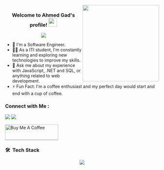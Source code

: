 
<img width="250" align="right" src="https://c.tenor.com/_DOBjnGspYAAAAAM/code-coding.gif">

<h3 align="center">
  Welcome to Ahmed Gad's profile!
  <img src="https://media.giphy.com/media/hvRJCLFzcasrR4ia7z/giphy.gif" width="28">
</h3>

<!-- Typing SVG by DenverCoder1 - https://github.com/DenverCoder1/readme-typing-svg -->
<p align="center">
  <a href="https://github.com/DenverCoder1/readme-typing-svg"><img src="https://readme-typing-svg.herokuapp.com/?lines=Full-stack%20web%20developer;Always%20learning%20new%20things&font=Fira%20Code&center=true&width=440&height=45&color=f75c7e&vCenter=true&size=22"></a>
</p> 

- 🏢 I'm a Software Engineer.
- 👨‍💻 As a ITI student, I'm constantly learning and exploring new technologies to improve my skills.
- 💬 Ask me about my experience with JavaScript, .NET and SQL, or anything related to web development.
- ⚡ Fun Fact: I'm a coffee enthusiast and my perfect day would start and end with a cup of coffee.


### Connect with Me :

<a href="https://www.linkedin.com/in/ahmed-magdy-gad-13a2942bb" target="_blank"><img src="https://img.shields.io/badge/-Ahmed%20Gad-0077B5?style=for-the-badge&logo=Linkedin&logoColor=white"/></a>
<a href="https://www.facebook.com/MozoGad/" target="_blank"><img src="https://img.shields.io/badge/-Ahmed%20Gad-0077B5?style=for-the-badge&logo=Facebook&logoColor=white"/></a>

<a href="https://ahmedmagdygad.github.io/Coffee-shop-Landing-Page/" target="_blank"><img src="https://cdn.buymeacoffee.com/buttons/v2/lato-orange.png" alt="Buy Me A Coffee" style="height: 50px !important;width: 174px !important;box-shadow: 0px 3px 2px 0px rgba(190, 190, 190, 0.5) !important;-webkit-box-shadow: 0px 3px 2px 0px rgba(190, 190, 190, 0.5) !important;" ></a>

### 🛠 &nbsp;Tech Stack

<p align="center">
  <a href="https://skillicons.dev">
    <img src="https://skillicons.dev/icons?i=cs,dotnet,postman,git,github,html,css,js,bootstrap,visualstudio,vscode&perline=14" />
  </a>
</p>

